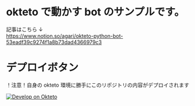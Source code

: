 # okteto で動かす bot のサンプルです。

記事はこちら ↓  
https://www.notion.so/agari/okteto-python-bot-53eadf39c9274f1a8b73dad4366979c3

# デプロイボタン

！注意！自身の okteto 環境に勝手にこのリポジトリの内容がデプロイされます

<a href="https://cloud.okteto.com/deploy?repository=https://github.com/agarichan/btc-alert-test&branch=main">
  <img src="https://okteto.com/develop-okteto.svg" alt="Develop on Okteto">
</a>
